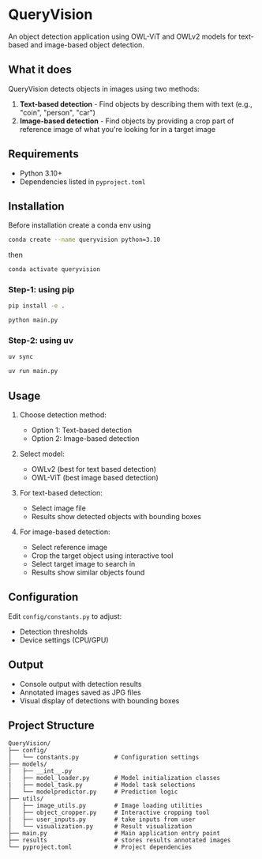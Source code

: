 # QueryVision

An object detection application using OWL-ViT and OWLv2 models for text-based and image-based object detection.

## What it does

QueryVision detects objects in images using two methods:

1. **Text-based detection** - Find objects by describing them with text (e.g., "coin", "person", "car")
2. **Image-based detection** - Find objects by providing a crop part of reference image of what you're looking for in a target image

## Requirements

- Python 3.10+
- Dependencies listed in `pyproject.toml`

## Installation

Before installation create a conda env using 

```bash
conda create --name queryvision python=3.10
```
then

```bash
conda activate queryvision
```

### Step-1: using pip
```bash
pip install -e .
```

```bash
python main.py
```

### Step-2: using uv

```bash
uv sync
```

```bash
uv run main.py
```

## Usage

1. Choose detection method:
   - Option 1: Text-based detection
   - Option 2: Image-based detection

2. Select model:
   - OWLv2  (best for text based detection)
   - OWL-ViT (best image based detection)

3. For text-based detection:
   - Select image file
   - Results show detected objects with bounding boxes

4. For image-based detection:
   - Select reference image
   - Crop the target object using interactive tool
   - Select target image to search in
   - Results show similar objects found

## Configuration

Edit `config/constants.py` to adjust:
- Detection thresholds
- Device settings (CPU/GPU)

## Output

- Console output with detection results
- Annotated images saved as JPG files
- Visual display of detections with bounding boxes

## Project Structure

```
QueryVision/
├── config/
│   └── constants.py          # Configuration settings
├── models/
|   ├── __int__.py
│   ├── model_loader.py       # Model initialization classes
|   ├── model_task.py         # Model task selections
│   └── modelpredictor.py     # Prediction logic
├── utils/
│   ├── image_utils.py        # Image loading utilities
│   ├── object_cropper.py     # Interactive cropping tool
|   ├── user_inputs.py        # take inputs from user
│   └── visualization.py      # Result visualization
├── main.py                   # Main application entry point
├── results                   # stores results annotated images
└── pyproject.toml            # Project dependencies
```